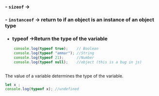 

### - **`sizeof`** ->



### - **`instanceof`** -> return to if an object is an instance of an object type 


- ### **typeof** ->Return the type of  the variable

```js
	console.log(typeof true);    // Boolean
	console.log(typeof "ammar"); //String
	console.log(typeof 21);      //Number
	console.log(typeof null);    //object (this is a bug in js)
	
```

The value of a variable determines the type of the variable.

```js
let x ;
console.log(typeof x); //undefined
```
